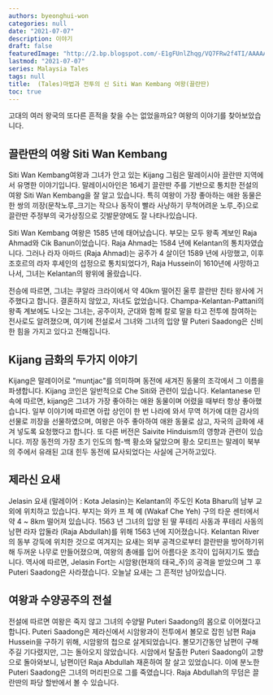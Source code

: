 ```yaml
---
authors: byeonghui-won
categories: null
date: "2021-07-07"
description: 이야기
draft: false
featuredImage: "http://2.bp.blogspot.com/-E1gFUnlZhqg/VQ7FRw2f4TI/AAAAAAAAF0g/vbB93LzkOCo/s1600/1-2.jpg"
lastmod: "2021-07-07"
series: Malaysia Tales
tags: null
title:  (Tales)마법과 전투의 신 Siti Wan Kembang 여왕(끌란딴)
toc: true
---
```


고대의 여러 왕국의 또다른 흔적을 찾을 수는 없었을까요? 여왕의 이야기를 찾아보았습니다.

## 끌란딴의 여왕 Siti Wan Kembang 

Siti Wan Kembang여왕과 그녀가 안고 있는 Kijang 그림은 말레이시아 끌란딴 지역에서 유명한 이야기입니다. 말레이시아인은 16세기 끌란딴 주를 기반으로 통치한 전설의 여왕 Siti Wan Kembang을 잘 알고 있습니다. 특히 여왕이 가장 좋아하는 애완 동물은 한 쌍의 끼장(문착노루_크기는 작으나 동작이 빨라 사냥하기 무척어려운 노루_주)으로 끌란딴 주정부의 국가상징으로 깃발문양에도 잘 나타나있습니다. 

Siti Wan Kembang 여왕은 1585 년에 태어났습니다. 부모는 모두 왕족 계보인 Raja Ahmad와 Cik Banun이었습니다. Raja Ahmad는 1584 년에 Kelantan의 통치자였습니다. 그러나 라자 아마드 (Raja Ahmad)는 공주가 4 살이던 1589 년에 사망했고, 이후 조호르의 라자 후세인의 섭정으로 통치되었다가, Raja Hussein이 1610년에 사망하고나서, 그녀는 Kelantan의 왕위에 올랐습니다. 

전승에 따르면, 그녀는 쿠알라 크라이에서 약 40km 떨어진 울루 끌란딴 친타 왕사에 거주했다고 합니다. 결혼하지 않았고, 자녀도 없었습니다. Champa-Kelantan-Pattani의 왕족 계보에도 나오는 그녀는, 공주이자, 군대와 함께 칼로 말을 타고 전투에 참여하는 전사로도 알려졌으며, 여기에 전설로서 그녀와 그녀의 입양 딸 Puteri Saadong은 신비한 힘을 가지고 있다고 전해집니다. 


## Kijang 금화의 두가지 이야기

Kijang은 말레이어로 "muntjac"를 의미하며 동전에 새겨진 동물의 조각에서 그 이름을 파생합니다. Kijang 코인은 일반적으로 Che Siti와 관련이 있습니다. Kelantanese 민속에 따르면, kijang은 그녀가 가장 좋아하는 애완 동물이며 어렸을 때부터 항상 좋아했습니다. 일부 이야기에 따르면 아랍 상인이 한 번 나라에 와서 무역 허가에 대한 감사의 선물로 끼장을 선물하였으며, 여왕은 아주 좋아하여 애완 동물로 삼고, 자국의 금화에 새겨 넣도록 요청했다고 합니다. 또 다른 버전은 Saivite Hinduism의 영향과 관련이 있습니다. 끼장 동전의 가장 초기 인도의 험-백 황소와 닮았으며 황소 모티프는 말레이 북부의 주에서 유래된 고대 힌두 동전에 묘사되었다는 사실에 근거하고있다. 

## 제라신 요새

Jelasin 요새 (말레이어 : Kota Jelasin)는 Kelantan의 주도인 Kota Bharu의 남부 교외에 위치하고 있습니다. 부지는 와카 프 체 예 (Wakaf Che Yeh) 구의 타운 센터에서 약 4 ~ 8km 떨어져 있습니다. 1563 년 그녀의 입양 된 딸 푸테리 사동과 푸테리 사동의 남편 라자 압둘라 (Raja Abdullah)를 위해 1563 년에 지어졌습니다. Kelantan River의 동부 강둑에 위치한 것으로 여겨지는 요새는 외부 공격으로부터 끌란딴을 방어하기위해 두꺼운 나무로 만들어졌으며, 여왕의 총애를 입어 아름다운 조각이 입혀지기도 했습니다.  역사에 따르면, Jelasin Fort는 시암왕(현재의 태국_주)의 공격을 받았으며 그 후 Puteri Saadong은 사라졌습니다. 오늘날 요새는 그 흔적만 남아있습니다. 


## 여왕과 수양공주의 전설

전설에 따르면 여왕은 죽지 않고 그녀의 수양딸 Puteri Saadong의 몸으로 이어졌다고 합니다. Puteri Saadong은 제라신에서 시암왕과이 전투에서 볼모로 잡힌 남편 Raja Hussein을 구하기 위해, 시암왕의 첩으로 살게되었습니다. 볼모기간동안 남편이 구해주길 기다렸지만, 그는 돌아오지 않았습니다. 시암에서 탈출한 Puteri Saadong이 고향으로 돌아와보니, 남편이던 Raja Abdullah 재혼하여 잘 살고 있었습니다. 이에 분노한 Puteri Saadong은 그녀의 머리핀으로 그를 죽였습니다. Raja Abdullah의 무덤은 끌란딴의 파당 할반에서 볼 수 있습니다. 
